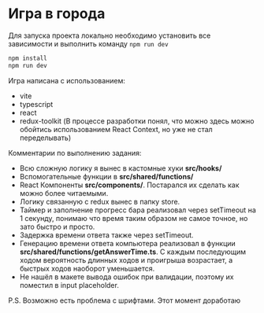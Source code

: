 # Игра в города

Для запуска проекта локально необходимо установить все зависимости и выполнить команду `npm run dev`
```bash
npm install
npm run dev
```

Игра написана с использованием:
- vite
- typescript
- react
- redux-toolkit (В процессе разработки понял, что можно здесь можно обойтись использованием React Context, но уже не стал переделывать)

Комментарии по выполнению задания:
- Всю сложную логику я вынес в кастомные хуки **src/hooks/**
- Вспомогательные функции в **src/shared/functions/** 
- React Компоненты **src/components/**. Постарался их сделать как можно более читаемыми.
- Логику связанную с redux вынес в папку store.
- Таймер и заполнение прогресс бара реализовал через setTimeout на 1 секунду, понимаю что время таким образом не самое точное, но зато быстро и просто.
- Задержка времени ответа также через setTimeout.
- Генерацию времени ответа компьютера реализовал в функции **src/shared/functions/getAnswerTime.ts**. С каждым последующим ходом вероятность длинных ходов и проигрыша возрастает, а быстрых ходов наоборот уменьшается.
- Не нашёл в макете вывода ошибок при валидации, поэтому их поместил в input placeholder.

P.S.
Возможно есть проблема с шрифтами. Этот момент доработаю
